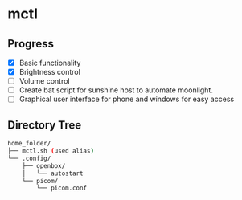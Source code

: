 # mctl
## Progress
- [x] Basic functionality
- [x] Brightness control
- [ ] Volume control
- [ ] Create bat script for sunshine host to automate moonlight.
- [ ] Graphical user interface for phone and windows for easy access

## Directory Tree
```bash
home_folder/
├── mctl.sh (used alias)
└── .config/
    ├── openbox/
    │   └── autostart
    └── picom/
        └── picom.conf
```
